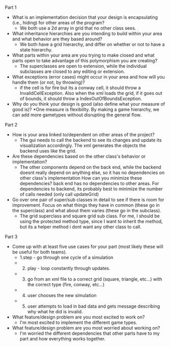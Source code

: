 Part 1
* What is an implementation decision that your design is encapsulating (i.e., hiding) for other areas of the program?
	* We both use a 2d array in grid that no other class sees. 
* What inheritance hierarchies are you intending to build within your area and what behavior are they based around?
	* We both have a grid hierarchy, and differ on whether or not to have a state hierarchy. 
* What parts within your area are you trying to make closed and what parts open to take advantage of this polymorphism you are creating?
	* The superclasses are open to extension, while the individual subclasses are closed to any editing or extension.
* What exceptions (error cases) might occur in your area and how will you handle them (or not, by throwing)?
	* if the cell is for fire but its a conway cell, it should throw a InvalidCellException. Also when the xml loads the grid, if it goes out of bounds, it should throw a IndexOutOfBoundsException.
* Why do you think your design is good (also define what your measure of good is)?
	*One measure is flexibility. By making a game hierarchy, we can add more gametypes without disrupting the general flow. 
    
    
    
Part 2
* How is your area linked to/dependent on other areas of the project?
	* The gui needs to call the backend to see its changes and update its visualization accordingly. The xml generates the objects the backend uses like the grid. 
* Are these dependencies based on the other class's behavior or implementation?
	* The other components depend on the back end, while the backend doesnt really depend on anything else, so it has no dependencies on other class's implementation
How can you minimize these dependencies?
back end has no dependencies to other areas. For dependencies to backend, its probably best to minimize the number of calls needed (only call updateGrid)
* Go over one pair of super/sub classes in detail to see if there is room for improvement.
Focus on what things they have in common (these go in the superclass) and what about them varies (these go in the subclass).
	* The grid superclass and square grid sub class. For me, I should be using the protected method type, since I want to inherit the method, but its a helper method i dont want any other class to call. 

Part 3
* Come up with at least five use cases for your part (most likely these will be useful for both teams).
	* 1.step - go through one cycle of a simulation
	* 2. play - loop constantly through updates. 
	* 3. go from an xml file to a correct grid (square, triangle, etc...) with the correct type (fire, conway, etc...)
	* 4. user chooses the new simulation
	* 5. user attempts to load in bad data and gets message describing why what he did is invalid.
* What feature/design problem are you most excited to work on?
	* I'm most excited to implement the different game types. 
* What feature/design problem are you most worried about working on?
	* I'm worried the different dependencies that other parts have to my part and how everything works together. 